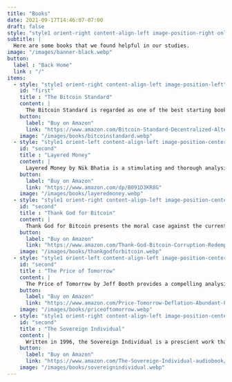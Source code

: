 ```yaml
---
title: "Books"
date: 2021-09-17T14:46:07-07:00
draft: false
style: "style1 orient-right content-align-left image-position-right onload-image-fade-in onload-content-fade-right"
subtitle: |
  Here are some books that we found helpful in our studies.
image: "/images/banner-black.webp"
button:
  label : "Back Home"
  link : "/"
items:
  - style: "style1 orient-right content-align-left image-position-left"
    id: "first"
    title : "The Bitcoin Standard"
    content: |
      The Bitcoin Standard is regarded as one of the best starting books for anyone interested in Bitcoin. Saifedean Ammous is one of the leading authors and podcasters in the Bitcoin space and communicates very clearly about how Bitcoin fits the need for sound money that gold and other technologies have had in the past. The book provides an excellent historical economic summary of money as well as looking forward to the future benefits of a world based on sound money.
    button: 
      label: "Buy on Amazon"
      link: "https://www.amazon.com/Bitcoin-Standard-Decentralized-Alternative-Central/dp/1119473861"
    image: "/images/books/bitcoinstandard.webp"
  - style: "style1 orient-left content-align-left image-position-center"
    id: "second"
    title : "Layered Money"
    content: |
      Layered Money by Nik Bhatia is a stimulating and thorough analysis of the history of money, banking, and credit that is still short and accessible. It focuses on how the modern central banking system has developed on the basis of sovereign debt following the abandonment of the gold standard. It provides a powerful argument for the necessity of a new reserve asset (Bitcoin) and how national currencies can continue to function in layers on top of Bitcoin.
    button: 
      label: "Buy on Amazon"
      link: "https://www.amazon.com/dp/B091D3KR8G"
    image: "/images/books/layeredmoney.webp"
  - style: "style1 orient-right content-align-left image-position-center"
    id: "second"
    title : "Thank God for Bitcoin"
    content: |
      Thank God for Bitcoin presents the moral case against the current debt-based fiat world, and the injustices that it causes. It then lays out the case for Believers as to how and why Bitcoin is moral money, and discusses some of the ramifications thereof. Don't expect deep exegesis of Scripture - this book could have dived much deeper into God's word, but it presents a clear and compelling case.
    button: 
      label: "Buy on Amazon"
      link: "https://www.amazon.com/Thank-God-Bitcoin-Corruption-Redemption/dp/B08ZYW2K74"
    image: "/images/books/thankgodforbitcoin.webp"
  - style: "style1 orient-left content-align-left image-position-center"
    id: "second"
    title : "The Price of Tomorrow"
    content: |
      The Price of Tomorrow by Jeff Booth provides a compelling analysis of the interplay between technology deflation and monetary inflation. The book is not specifically about Bitcoin. However, the author’s analysis of the financial system’s self-destruction in an attempt to maintain price and job growth in a world where exponential technology development is driving prices downward serves to educate on the context in which Bitcoin will thrive. The book provides real world examples of how the transition to the digital age has brought with it extraordinary growth and rapid replacement of obsolete companies, networks, and technologies.
    button: 
      label: "Buy on Amazon"
      link: "https://www.amazon.com/Price-Tomorrow-Deflation-Abundant-Future/dp/B08725C857"
    image: "/images/books/priceoftomorrow.webp"
  - style: "style1 orient-right content-align-left image-position-center"
    id: "second"
    title : "The Sovereign Individual"
    content: |
      Written in 1996, the Sovereign Individual is a prescient work that forecasts how the rise of the information age will bring about the end of large scale nations. It references a cryptographically-secured digital money that will enable global commerce, and that "Travel could be effectively discouraged by biological warfare, such as the outbreak of a deadly epidemic. This could not only discourage the desire to travel, it could also give jurisdictions throughout the globe an excuse to seal their borders and limit immigration." While the book is written by unbelievers, there is much here to be gleaned for believers.
    button: 
      label: "Buy on Amazon"
      link: "https://www.amazon.com/The-Sovereign-Individual-audiobook/dp/B07TWNP9NB"
    image: "/images/books/sovereignindividual.webp"
---
```

